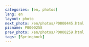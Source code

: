 ```yaml
---
categories: [en, photos]
lang: en
layout: photo
next_photo: /en/photos/P0000445.html
picname: P0000258
prev_photo: /en/photos/P0000259.html
tags: [Springbock]
---
```

